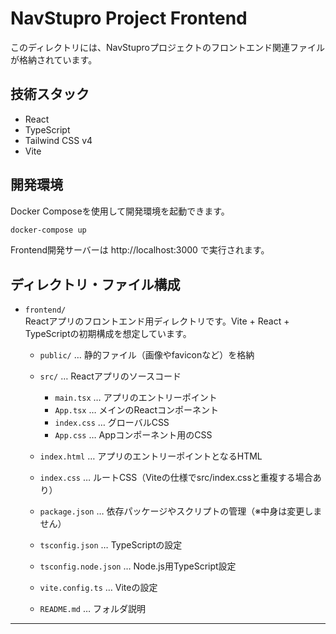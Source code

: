 # NavStupro Project Frontend

このディレクトリには、NavStuproプロジェクトのフロントエンド関連ファイルが格納されています。

## 技術スタック

- React
- TypeScript
- Tailwind CSS v4
- Vite

## 開発環境

Docker Composeを使用して開発環境を起動できます。

```bash
docker-compose up
```

Frontend開発サーバーは http://localhost:3000 で実行されます。

## ディレクトリ・ファイル構成

- `frontend/`  
  Reactアプリのフロントエンド用ディレクトリです。Vite + React + TypeScriptの初期構成を想定しています。
  - `public/` … 静的ファイル（画像やfaviconなど）を格納
  
  - `src/` … Reactアプリのソースコード
    - `main.tsx` … アプリのエントリーポイント
    - `App.tsx` … メインのReactコンポーネント
    - `index.css` … グローバルCSS
    - `App.css` … Appコンポーネント用のCSS
  - `index.html` … アプリのエントリーポイントとなるHTML
  - `index.css` … ルートCSS（Viteの仕様でsrc/index.cssと重複する場合あり）
  - `package.json` … 依存パッケージやスクリプトの管理（※中身は変更しません）
  - `tsconfig.json` … TypeScriptの設定
  - `tsconfig.node.json` … Node.js用TypeScript設定
  - `vite.config.ts` … Viteの設定
  - `README.md` … フォルダ説明

---